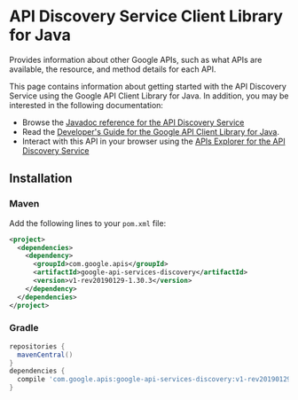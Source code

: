 # API Discovery Service Client Library for Java

Provides information about other Google APIs, such as what APIs are available, the resource, and method details for each API.

This page contains information about getting started with the API Discovery Service
using the Google API Client Library for Java. In addition, you may be interested
in the following documentation:

* Browse the [Javadoc reference for the API Discovery Service][javadoc]
* Read the [Developer's Guide for the Google API Client Library for Java][google-api-client].
* Interact with this API in your browser using the [APIs Explorer for the API Discovery Service][api-explorer]

## Installation

### Maven

Add the following lines to your `pom.xml` file:

```xml
<project>
  <dependencies>
    <dependency>
      <groupId>com.google.apis</groupId>
      <artifactId>google-api-services-discovery</artifactId>
      <version>v1-rev20190129-1.30.3</version>
    </dependency>
  </dependencies>
</project>
```

### Gradle

```gradle
repositories {
  mavenCentral()
}
dependencies {
  compile 'com.google.apis:google-api-services-discovery:v1-rev20190129-1.30.3'
}
```

[javadoc]: https://googleapis.dev/java/google-api-services-discovery/latest/index.html
[google-api-client]: https://github.com/googleapis/google-api-java-client/
[api-explorer]: https://developers.google.com/apis-explorer/#p/abusiveexperiencereport/v1/
